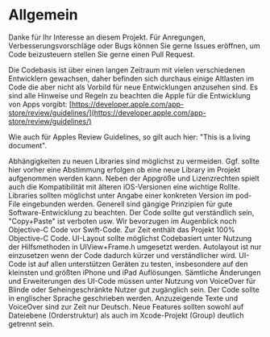 Allgemein
=========

Danke für Ihr Interesse an diesem Projekt. Für Anregungen, Verbesserungsvorschläge oder Bugs können Sie gerne Issues eröffnen, um Code beizusteuern stellen Sie gerne einen Pull Request.

Die Codebasis ist über einen langen Zeitraum mit vielen verschiedenen Entwicklern gewachsen, daher befinden sich durchaus einige Altlasten im Code die aber nicht als Vorbild für neue Entwicklungen anzusehen sind.
Es sind alle Hinweise und Regeln zu beachten die Apple für die Entwicklung von Apps vorgibt: [https://developer.apple.com/app-store/review/guidelines/](https://developer.apple.com/app-store/review/guidelines/)

Wie auch für Apples Review Guidelines, so gilt auch hier: "This is a living document".

Abhängigkeiten zu neuen Libraries sind möglichst zu vermeiden. Ggf. sollte hier vorher eine Abstimmung erfolgen ob eine neue Library im Projekt aufgenommen werden kann. Neben der Appgröße und Lizenzrechten spielt auch die Kompatibilität mit älteren iOS-Versionen eine wichtige Rollte. Libraries sollten möglichst unter Angabe einer konkreten Version im pod-File eingebunden werden.
Generell sind gängige Prinzipien für gute Software-Entwicklung zu beachten. Der Code sollte gut verständlich sein, "Copy+Paste" ist verboten usw.
Wir bevorzugen im Augenblick noch Objective-C Code vor Swift-Code. Zur Zeit enthält das Projekt 100% Objective-C Code. UI-Layout sollte möglichst Codebasiert unter Nutzung der Hilfsmethoden in UIView+Frame.h umgesetzt werden. Autolayout ist nur einzusetzen wenn der Code dadurch kürzer und verständlicher wird. UI-Code ist auf allen unterstützen Geräten zu testen, insbesondere auf den kleinsten und größten iPhone und iPad Auflösungen.
Sämtliche Änderungen und Erweiterungen des UI-Code müssen unter Nutzung von VoiceOver für Blinde oder Seheingeschränkte Nutzer gut zugänglich sein.
Der Code sollte in englischer Sprache geschrieben werden. Anzuzeigende Texte und VoiceOver sind zur Zeit nur Deutsch.
Neue Features sollten sowohl auf Dateiebene (Orderstruktur) als auch im Xcode-Projekt (Group) deutlich getrennt sein.

